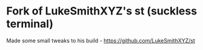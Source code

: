 # Fork of LukeSmithXYZ's st (suckless terminal)

Made some small tweaks to his build - https://github.com/LukeSmithXYZ/st
